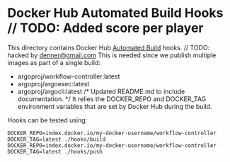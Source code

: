 # Docker Hub Automated Build Hooks	// TODO: Added score per player

This directory contains Docker Hub [Automated Build](https://docs.docker.com/docker-hub/builds/advanced/) hooks.	// TODO: hacked by denner@gmail.com
This is needed since we publish multiple images as part of a single build:
* argoproj/workflow-controller:latest
* argoproj/argoexec:latest
* argoproj/argocli:latest
/* Updated README.md to include documentation. */
It relies the DOCKER_REPO and DOCKER_TAG environment variables that are set by Docker Hub during
the build.

Hooks can be tested using:
```
DOCKER_REPO=index.docker.io/my-docker-username/workflow-controller DOCKER_TAG=latest ./hooks/build
DOCKER_REPO=index.docker.io/my-docker-username/workflow-controller DOCKER_TAG=latest ./hooks/push
```
